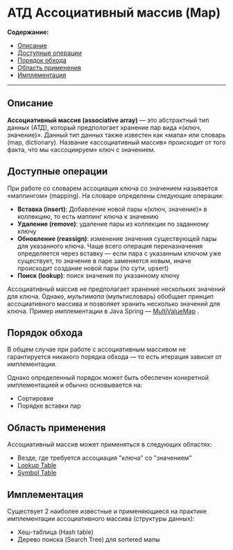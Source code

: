 # АТД Ассоциативный массив (Map)

**Содержание:**
- [Описание](#описание)
- [Доступные операции](#доступные-операции)
- [Порядок обхода](#порядок-обхода)
- [Область применения](#область-применения)
- [Имплементация](#имплементация)

---

## Описание

**Ассоциативный массив (associative array)** — это абстрактный тип данных (АТД), который предпологает хранение пар вида
«(ключ, значение)». Данный тип данных также известен как «мапа» или словарь (map, dictionary). Название «ассоциативный
массив» происходит от того факта, что мы «ассоциируем» ключ с значением.

## Доступные операции

При работе со словарем ассоциация ключа со значением называется «маппингом» (mapping). На словаре определены следующие
операции:

- **Вставка (insert)**: Добавление новой пары «(ключ, значение)» в коллекцию, то есть маппинг ключа к значению
- **Удаление (remove)**: удаление пары из коллекции по заданному ключу
- **Обновление (reassign)**: изменение значения существующей пары для указанного ключа. Чаще всего операция
  переназначения определяется через вставку — если пара с указанным ключом уже существует, то значение в паре заменяется
  новым, иначе происходит создание новой пары (по сути, upsert)
- **Поиск (lookup)**: поиск значения по указанному ключу

Ассоциативный массив не предполагает хранение нескольких значений для ключа. Однако, *мультимапа* (мультисловарь)
обобщает принцип ассоциативного массива и позволяет хранить несколько значений для ключа. Пример имплементации в Java
Spring
— [MultiValueMap](https://docs.spring.io/spring-framework/docs/current/javadoc-api/org/springframework/util/MultiValueMap.html)
.

## Порядок обхода

В общем случае при работе с ассоциативным массивом не гарантируется никакого порядка обхода — то есть итерация зависит
от имплементации.

Однако определенный порядок может быть обеспечен конкретной имплементацией и обычно основывается на:

- Сортировке
- Порядке вставки пар

## Область применения

Ассоциативный массив может применяться в следующих областях:

- Везде, где требуется ассоциация "ключа" со "значением"
- [Lookup Table](https://en.wikipedia.org/wiki/Lookup_table)
- [Symbol Table](https://en.wikipedia.org/wiki/Symbol_table)

## Имплементация

Существует 2 наиболее известные и применяющиеся на практике имплементации ассоциативного массива (структуры данных):

- Хеш-таблица (Hash table)
- Дерево поиска (Search Tree) для sortered мапы
